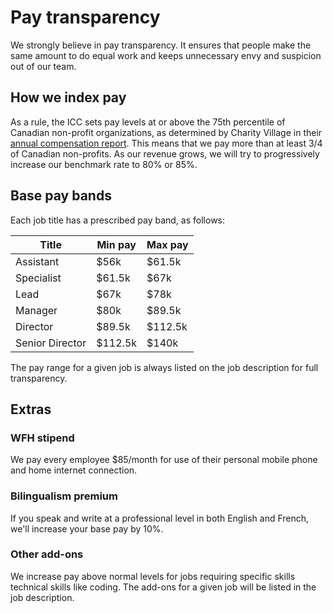 # Pay transparency

We strongly believe in pay transparency. It ensures that people make the same amount to do equal work and keeps unnecessary envy and suspicion out of our team.

## How we index pay

As a rule, the ICC sets pay levels at or above the 75th percentile of Canadian non-profit organizations, as determined by Charity Village in their [annual compensation report](https://charityvillage.com/new-2022-canadian-nonprofit-sector-salary-benefits-report-reveals-pandemic-compensation-trends/). This means that we pay more than at least 3/4 of Canadian non-profits. As our revenue grows, we will try to progressively increase our benchmark rate to 80% or 85%.

## Base pay bands
Each job title has a prescribed pay band, as follows:

Title | Min pay | Max pay
---|---|---
Assistant | $56k | $61.5k
Specialist | $61.5k | $67k
Lead | $67k | $78k
Manager | $80k | $89.5k
Director | $89.5k | $112.5k
Senior Director | $112.5k | $140k

The pay range for a given job is always listed on the job description for full transparency.

## Extras

### WFH stipend
We pay every employee $85/month for use of their personal mobile phone and home internet connection.

### Bilingualism premium
If you speak and write at a professional level in both English and French, we'll increase your base pay by 10%.

### Other add-ons
We increase pay above normal levels for jobs requiring specific skills technical skills like coding. The add-ons for a given job will be listed in the job description.

<!-- ### Performance bonuses
For some positions at the ICC, a performance bonus will form part of your overall compensation. This will be listed in the job description. Here's how it works (if you're eligible):

1. Your contract will specify a maximum annual bonus amount, usually expressed as a percentage of your base pay. For example, if your base pay is $80k with a 10% maximum bonus, you can make up to $8k extra after 12 months.
2. Bonus payments are determined objectively, using numbers only. __*Subjectivity plays no part in the process*__. Within six weeks of starting, you and your manager will agree in writing to a *quantitative* framework to govern your bonus. Here is a made-up example using the $8k max bonus we just talked about.

Item | Portion | Max amount
---|:---:|:---:
Big new program launched on time | 25% | $2k
10k participants in program  | 50% | $4k
Avg. 4-star reviews from participants | 25% | $2k
|__100%__|__$8k__


3. 12 months after your start, we review the numbers and pay the amount you earned. Unless the bonus item is binary (i.e. all or nothing), you will be paid proportional to your achievement. A more concrete example makes this easier to understand:

Item | Max amount | Achievement | Payment
---|:---:|:---:|---:
Big program launched on time | $2k | Yes! (100%) | $2k
10k participants in program  | $4k | 5k (50%) | $2k
Avg. 4-star reviews from participants | $2k | 3-stars (75%) | $1.5k
| | |__$5.5k__

Bonus payments are subject to the same withholdings as normal salary.) -->

<cta-arrow target="benefits-and-perks" text="Benefits and perks"></cta-arrow>
